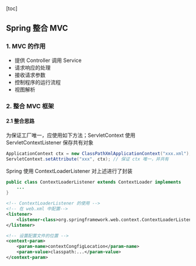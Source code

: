 [toc]

## Spring 整合 MVC

### 1. MVC 的作用

- 提供 Controller 调用 Service
- 请求响应的处理
- 接收请求参数
- 控制程序的运行流程
- 视图解析

### 2. 整合 MVC 框架

#### 2.1 整合思路

为保证工厂唯一，应使用如下方法；ServletContext 使用 ServletContextListener 保存共有对象

``` java
ApplicationContext ctx = new ClassPathXmlApplicationContext("xxx.xml");
ServletContext.setAttribute("xxx", ctx); // 保证 ctx 唯一，并共有
```

Spring 使用 ContextLoaderListener 对上述进行了封装

``` java
public class ContextLoaderListener extends ContextLoader implements 		    ServletContextListener {
	... 
}
```

``` xml
<!-- ContextLoaderListener 的使用 -->
<!-- 在 web.xml 中配置-->
<listener>
    <listener-class>org.springframework.web.context.ContextLoaderListener</listener-class>
</listener>

<!-- 设置配置文件的位置 -->
<context-param>
    <param-name>contextCongfigLocation</param-name>
    <param-value>classpath:...</param-value>
</context-param>
```

